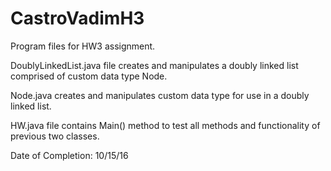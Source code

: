 # CastroVadimH3

Program files for HW3 assignment. 

DoublyLinkedList.java file creates and manipulates a doubly linked list comprised of custom data type Node.

Node.java creates and manipulates custom data type for use in a doubly linked list.

HW.java file contains Main() method to test all methods and functionality of previous two classes. 

Date of Completion: 10/15/16
